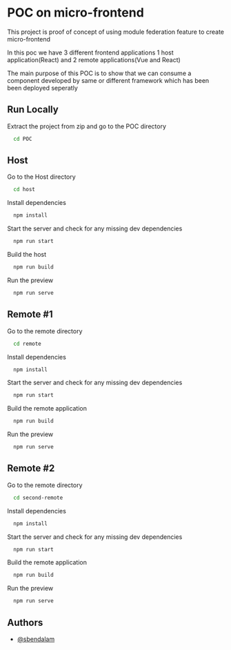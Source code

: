 
# POC on micro-frontend

This project is proof of concept of using module federation feature to create micro-frontend

In this poc we have 3 different frontend applications 1 host application(React) and 2 remote applications(Vue and React)

The main purpose of this POC is to show that we can consume a component developed by same or different framework which has been been deployed seperatly
## Run Locally

Extract the project from zip and go to the POC directory

```bash
  cd POC
```
## Host
Go to the Host directory

```bash
  cd host
```

Install dependencies

```bash
  npm install
```

Start the server and check for any missing dev dependencies

```bash
  npm run start
```
Build the host

```bash
  npm run build
```
Run the preview
```bash
  npm run serve
```
## Remote #1

Go to the remote directory

```bash
  cd remote
```

Install dependencies

```bash
  npm install
```

Start the server and check for any missing dev dependencies

```bash
  npm run start
```
Build the remote application

```bash
  npm run build
```
Run the preview
```bash
  npm run serve
```
## Remote #2

Go to the remote directory

```bash
  cd second-remote
```

Install dependencies

```bash
  npm install
```

Start the server and check for any missing dev dependencies

```bash
  npm run start
```
Build the remote application

```bash
  npm run build
```
Run the preview
```bash
  npm run serve
```


## Authors

- [@sbendalam](https://github.com/sbendalam)

